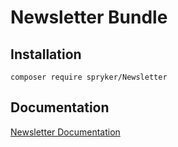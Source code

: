 # Newsletter Bundle

## Installation

```
composer require spryker/Newsletter
```

## Documentation

[Newsletter Documentation](https://spryker.github.io/newsletter/index.html)




